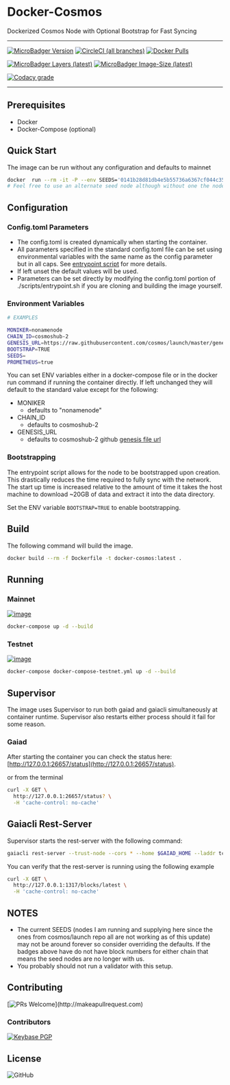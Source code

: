 # Docker-Cosmos

Dockerized Cosmos Node with Optional Bootstrap for Fast Syncing

---

[![MicroBadger Version](https://images.microbadger.com/badges/version/ryanhendricks/docker-cosmos.svg)](https://microbadger.com/images/ryanhendricks/docker-cosmos)
[![CircleCI (all branches)](https://img.shields.io/circleci/project/github/RyanHendricks/docker-cosmos.svg?label=build&logo=circleci&logoColor=white)](https://circleci.com/gh/RyanHendricks/docker-cosmos)
[![Docker Pulls](https://img.shields.io/docker/pulls/ryanhendricks/docker-cosmos.svg?logo=docker&logoColor=white)](https://hub.docker.com/r/ryanhendricks/docker-cosmos)

[![MicroBadger Layers (latest)](https://img.shields.io/microbadger/layers/ryanhendricks/docker-cosmos/latest.svg?logo=docker&logoColor=white)](https://microbadger.com/images/ryanhendricks/docker-cosmos)
[![MicroBadger Image-Size (latest)](https://img.shields.io/microbadger/image-size/ryanhendricks/docker-cosmos:latest.svg?logo=docker&logoColor=white)](https://microbadger.com/images/ryanhendricks/docker-cosmos)

[![Codacy grade](https://img.shields.io/codacy/grade/c35da045d95b4f07b09948d19bacaa47.svg?logo=codacy)](https://www.codacy.com?utm_source=github.com&amp;utm_medium=referral&amp;utm_content=RyanHendricks/docker-cosmos&amp;utm_campaign=Badge_Grade)

---

## Prerequisites

- Docker
- Docker-Compose (optional)

## Quick Start

The image can be run without any configuration and defaults to mainnet

```bash
docker  run --rm -it -P --env SEEDS='0141b28d81db4e5b55736a6367cf044c35a8c29e@35:245:96:132:26656' ryanhendricks/docker-cosmos:latest
# Feel free to use an alternate seed node although without one the node will have issues starting

```

## Configuration

### Config.toml Parameters

- The config.toml is created dynamically when starting the container.
- All parameters specified in the standard config.toml file can be set using environmental variables with the same name as the config parameter but in all caps. See [entrypoint script](./scripts/entrypoint.sh) for more details.
- If left unset the default values will be used.
- Parameters can be set directly by modifying the config.toml portion of ./scripts/entrypoint.sh if you are cloning and building the image yourself.

### Environment Variables

```bash
# EXAMPLES

MONIKER=nonamenode
CHAIN_ID=cosmoshub-2
GENESIS_URL=https://raw.githubusercontent.com/cosmos/launch/master/genesis.json
BOOTSTRAP=TRUE
SEEDS=
PROMETHEUS=true

```

You can set ENV variables either in a docker-compose file or in the docker run command if running the container directly. If left unchanged they will default to the standard value except for the following:

- MONIKER
  - defaults to "nonamenode"
- CHAIN_ID
  - defaults to cosmoshub-2
- GENESIS_URL
  - defaults to cosmoshub-2 github [genesis file url](https://raw.githubusercontent.com/cosmos/launch/master/genesis.json)

### Bootstrapping

  The entrypoint script allows for the node to be bootstrapped upon creation. This drastically reduces the time required to fully sync with the network. The start up time is increased relative to the amount of time it takes the host machine to download ~20GB of data and extract it into the data directory.

  Set the ENV variable ```BOOTSTRAP=TRUE``` to enable bootstrapping.

## Build

The following command will build the image.

```bash
docker build --rm -f Dockerfile -t docker-cosmos:latest .
```

## Running

### Mainnet

[![image](https://img.shields.io/badge/dynamic/json.svg?color=blue&label=Cosmoshub-2&query=result.sync_info.latest_block_height&url=http%3A%2F%2Fcryptocurrencyswaps.com:26657%2Fstatus&prefix=Block%2B)](https://img.shields.io/badge/dynamic/json.svg?color=blue&label=Cosmoshub-2&query=result.sync_info.latest_block_height&url=http%3A%2F%2Fcryptocurrencyswaps.com:26657%2Fstatus&prefix=Block%2B)

```sh
docker-compose up -d --build
```

### Testnet

[![image](https://img.shields.io/badge/dynamic/json.svg?color=blue&label=Gaia-13003&query=result.sync_info.latest_block_height&url=http%3A%2F%2Fdigiderivatives.com:26657%2Fstatus&prefix=Block%2B)](https://img.shields.io/badge/dynamic/json.svg?color=blue&label=Gaia-13003&query=result.sync_info.latest_block_height&url=http%3A%2F%2Fdigiderivatives.com:26657%2Fstatus&prefix=Block%2B)

```sh
docker-compose docker-compose-testnet.yml up -d --build
```

## Supervisor

The image uses Supervisor to run both gaiad and gaiacli simultaneously at container runtime. Supervisor also restarts either process should it fail for some reason.

### Gaiad

After starting the container you can check the status here: [http://127.0.0.1:26657/status](http://127.0.0.1:26657/status).

or from the terminal

```bash
curl -X GET \
  http://127.0.0.1:26657/status? \
  -H 'cache-control: no-cache'
```

## Gaiacli Rest-Server

Supervisor starts the rest-server with the following command:

```bash
gaiacli rest-server --trust-node --cors * --home $GAIAD_HOME --laddr tcp://0.0.0.0:1317

```

You can verify that the rest-server is running using the following example

```bash
curl -X GET \
  http://127.0.0.1:1317/blocks/latest \
  -H 'cache-control: no-cache'
```

## NOTES

- The current SEEDS (nodes I am running and supplying here since the ones from cosmos/launch repo all are not working as of this update) may not be around forever so consider overriding the defaults. If the badges above have do not have block numbers for either chain that means the seed nodes are no longer with us.
- You probably should not run a validator with this setup.

## Contributing

[![PRs Welcome](https://img.shields.io/badge/PRs-welcome-brightgreen.svg?)](http://makeapullrequest.com)

### Contributors

[![Keybase PGP](https://img.shields.io/keybase/pgp/ryanhendricks.svg?label=keybase&logo=keybase&logoColor=white)](https://keybase.io/ryanhendricks)

## License

![GitHub](https://img.shields.io/github/license/ryanhendricks/docker-cosmos.svg)
